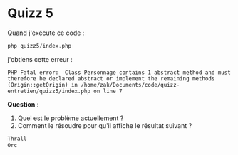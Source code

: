# Quizz 5

Quand j'exécute ce code :

```php
php quizz5/index.php 
```

j'obtiens cette erreur :

```
PHP Fatal error:  Class Personnage contains 1 abstract method and must therefore be declared abstract or implement the remaining methods (Origin::getOrigin) in /home/zak/Documents/code/quizz-entretien/quizz5/index.php on line 7
```

**Question** : 
1. Quel est le problème actuellement ?
2. Comment le résoudre pour qu'il affiche le résultat suivant ?

```bash
Thrall
Orc
```
